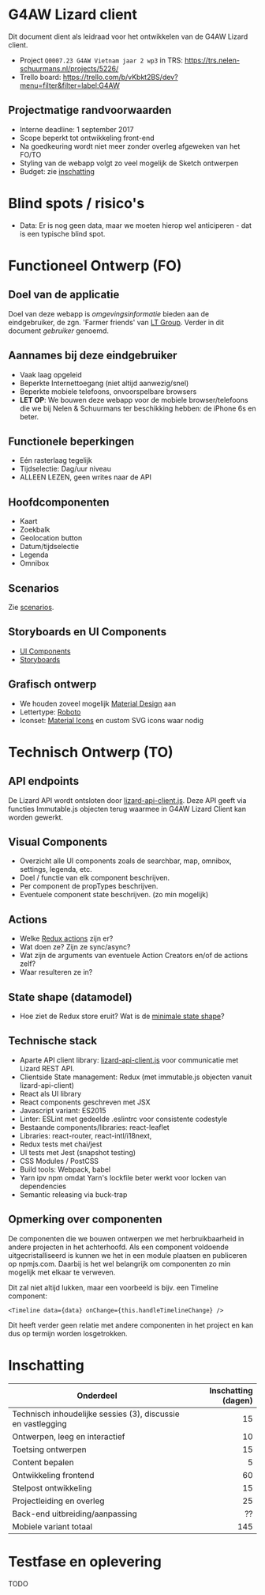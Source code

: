 G4AW Lizard client
==================

Dit document dient als leidraad voor het ontwikkelen van de G4AW Lizard client.

- Project `Q0007.23 G4AW Vietnam jaar 2 wp3` in TRS: https://trs.nelen-schuurmans.nl/projects/5226/
- Trello board: https://trello.com/b/vKbkt2BS/dev?menu=filter&filter=label:G4AW


Projectmatige randvoorwaarden
-----------------------------

- Interne deadline: 1 september 2017
- Scope beperkt tot ontwikkeling front-end
- Na goedkeuring wordt niet meer zonder overleg afgeweken van het FO/TO
- Styling van de webapp volgt zo veel mogelijk de Sketch ontwerpen
- Budget: zie [inschatting](https://github.com/nens/G4AW-lizard-client/blob/master/G4AW-plan.md#inschatting)


Blind spots / risico's
======================

- Data: Er is nog geen data, maar we moeten hierop wel anticiperen - dat is een typische blind spot.



Functioneel Ontwerp (FO)
========================

Doel van de applicatie
----------------------
Doel van deze webapp is *omgevingsinformatie* bieden aan de eindgebruiker, de zgn. 'Farmer friends' van [LT Group](http://loctroi.vn/en/). Verder in dit document *gebruiker* genoemd.

Aannames bij deze eindgebruiker
-------------------------------

- Vaak laag opgeleid
- Beperkte Internettoegang (niet altijd aanwezig/snel)
- Beperkte mobiele telefoons, onvoorspelbare browsers
- **LET OP**: We bouwen deze webapp voor de mobiele browser/telefoons die we bij Nelen & Schuurmans ter beschikking hebben: de iPhone 6s en beter.


Functionele beperkingen
-----------------------

- Eén rasterlaag tegelijk
- Tijdselectie: Dag/uur niveau
- ALLEEN LEZEN, geen writes naar de API


Hoofdcomponenten
----------------

- Kaart
- Zoekbalk
- Geolocation button
- Datum/tijdselectie
- Legenda
- Omnibox


Scenarios
---------

Zie [scenarios](https://github.com/nens/G4AW-lizard-client/blob/master/G4AW-scenarios.md).


Storyboards en UI Components
----------------------------

- [UI Components](https://www.figma.com/file/dMfbORPsTEeIljFDtxMxHb6L/lizard-mobile-g4aw-basic-v3-UI-Components)
- [Storyboards](https://www.figma.com/file/Fq6siPQf61534WMcbHfSg8dt/lizard-mobile-g4aw-basic-v3-_Flows)


Grafisch ontwerp
----------------

- We houden zoveel mogelijk [Material Design](https://material.io/) aan
- Lettertype: [Roboto](https://fonts.google.com/specimen/Roboto)
- Iconset: [Material Icons](https://material.io/icons/) en custom SVG icons waar nodig



Technisch Ontwerp (TO)
======================

API endpoints
-------------

De Lizard API wordt ontsloten door [lizard-api-client.js](https://github.com/nens/lizard-api-client).
Deze API geeft via functies Immutable.js objecten terug waarmee in G4AW Lizard Client kan worden gewerkt.


Visual Components
-----------------

- Overzicht alle UI components zoals de searchbar, map, omnibox, settings, legenda, etc.
- Doel / functie van elk component beschrijven.
- Per component de propTypes beschrijven.
- Eventuele component state beschrijven. (zo min mogelijk)


Actions
-------

- Welke [Redux actions](https://github.com/nens/G4AW-lizard-client/tree/master/src/actions) zijn er?
- Wat doen ze? Zijn ze sync/async?
- Wat zijn de arguments van eventuele Action Creators en/of de actions zelf?
- Waar resulteren ze in?


State shape (datamodel)
-----------------------

- Hoe ziet de Redux store eruit? Wat is de [minimale state shape](http://redux.js.org/docs/basics/Reducers.html#designing-the-state-shape)?


Technische stack
----------------

- Aparte API client library: [lizard-api-client.js](https://github.com/nens/lizard-api-client) voor communicatie met Lizard REST API.
- Clientside State management: Redux (met immutable.js objecten vanuit lizard-api-client)
- React als UI library
- React components geschreven met JSX
- Javascript variant: ES2015
- Linter: ESLint met gedeelde .eslintrc voor consistente codestyle
- Bestaande components/libraries: react-leaflet
- Libraries: react-router, react-intl/i18next, 
- Redux tests met chai/jest
- UI tests met Jest (snapshot testing)
- CSS Modules / PostCSS
- Build tools: Webpack, babel
- Yarn ipv npm omdat Yarn's lockfile beter werkt voor locken van dependencies
- Semantic releasing via buck-trap

Opmerking over componenten
--------------------------

De componenten die we bouwen ontwerpen we met herbruikbaarheid in andere projecten in het achterhoofd.
Als een component voldoende uitgecristalliseerd is kunnen we het in een module plaatsen en publiceren op npmjs.com.
Daarbij is het wel belangrijk om componenten zo min mogelijk met elkaar te verweven.

Dit zal niet altijd lukken, maar een voorbeeld is bijv. een Timeline component:
```
<Timeline data={data} onChange={this.handleTimelineChange} />
```
Dit heeft verder geen relatie met andere componenten in het project en kan dus op termijn worden losgetrokken.


Inschatting
===========

|Onderdeel|Inschatting (dagen)|  
|---------|----------:|
|Technisch inhoudelijke sessies (3), discussie en vastlegging|15|
|Ontwerpen, leeg en interactief|10|
|Toetsing ontwerpen|15|
|Content bepalen|5|
|Ontwikkeling frontend|60|
|Stelpost ontwikkeling|15|
|Projectleiding en overleg|25|
|Back-end uitbreiding/aanpassing|??|
|Mobiele variant totaal |145|


Testfase en oplevering
======================

TODO

